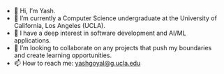 - 👋 Hi, I’m Yash.
- 👀 I’m currently a Computer Science undergraduate at the University of California, Los Angeles (UCLA). 
- 🌱 I have a deep interest in software development and AI/ML applications. 
- 💞️ I’m looking to collaborate on any projects that push my boundaries and create learning opportunities. 
- 📫 How to reach me: yashgoyal@g.ucla.edu

<!---
yashgoy41/yashgoy41 is a ✨ special ✨ repository because its `README.md` (this file) appears on your GitHub profile.
You can click the Preview link to take a look at your changes.
--->
